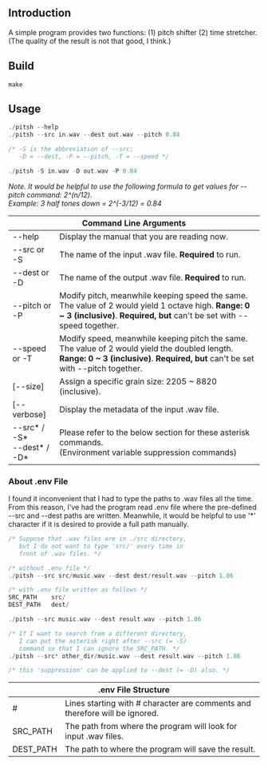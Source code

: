 ## Introduction
A simple program provides two functions: (1) pitch shifter (2) time stretcher. (The quality of the result is not that good, I think.)
## Build
```
make
```
## Usage
```c
./pitsh --help
./pitsh --src in.wav --dest out.wav --pitch 0.84

/* -S is the abbreviation of --src;
   -D = --dest, -P = --pitch, -T = --speed */

./pitsh -S in.wav -D out.wav -P 0.84
```
<i>Note. It would be helpful to use the following formula to get values for --pitch command: 2^(n/12).<br>Example: 3 half tones down = 2^(-3/12) = 0.84</i>
<table>
   <thead>
      <tr>
         <th colspan="3">Command Line Arguments</th>
      </tr>
   </thead>
   <tbody>
      <tr>
         <td>--help</td>
         <td>Display the manual that you are reading now.</td>
      </tr>
      <tr>
         <td>--src or -S</td>
         <td>The name of the input .wav file. <b>Required</b> to run.</td>
      </tr>
      <tr>
         <td>--dest or -D</td>
         <td>The name of the output .wav file. <b>Required</b> to run.</td>
      </tr>
      <tr>
         <td>--pitch or -P</td>
         <td>Modify pitch, meanwhile keeping speed the same. The value of 2 would yield 1 octave high. <b>Range: 0 ~ 3 (inclusive)</b>. <b>Required, but</b> can't be set with --speed together.</td>
      </tr>
      <tr>
         <td>--speed or -T</td>
         <td>Modify speed, meanwhile keeping pitch the same. The value of 2 would yield the doubled length. <b>Range: 0 ~ 3 (inclusive)</b>. <b>Required, but</b> can't be set with --pitch together.</td>
      </tr>
      <tr>
         <td>[--size]</td>
         <td>Assign a specific grain size: 2205 ~ 8820 (inclusive).</td>
      </tr>
      <tr>
         <td>[--verbose]</td>
         <td>Display the metadata of the input .wav file.</td>
      </tr>
      <tr>
         <td>--src* / -S*<br>--dest* / -D*</td>
         <td>Please refer to the below section for these asterisk commands.<br>(Environment variable suppression commands)</td>
      </tr>
   </tbody>
</table>

### About .env File
I found it inconvenient that I had to type the paths to .wav files all the time. From this reason, I've had the program read .env file where the pre-defined --src and --dest paths are written. Meanwhile, it would be helpful to use '*' character if it is desired to provide a full path manually.
```c
/* Suppose that .wav files are in ./src directory,
   but I do not want to type 'src/' every time in
   front of .wav files. */

/* without .env file */
./pitsh --src src/music.wav --dest dest/result.wav --pitch 1.06

/* with .env file written as follows */
SRC_PATH    src/
DEST_PATH   dest/

./pitsh --src music.wav --dest result.wav --pitch 1.06

/* If I want to search from a different directory,
   I can put the asterisk right after --src (= -S)
   command so that I can ignore the SRC_PATH. */
./pitsh --src* other_dir/music.wav --dest result.wav --pitch 1.06

/* this 'suppression' can be applied to --dest (= -D) also. */
```
<table>
   <thead>
      <tr>
         <th colspan="3">.env File Structure</th>
      </tr>
   </thead>
   <tbody>
      <tr>
         <td>#</td>
         <td>Lines starting with # character are comments and therefore will be ignored.</td>
      </tr>
      <tr>
         <td>SRC_PATH</td>
         <td>The path from where the program will look for input .wav files.</td>
      </tr>
      <tr>
         <td>DEST_PATH</td>
         <td>The path to where the program will save the result.</td>
      </tr>
      
   </tbody>
</table>